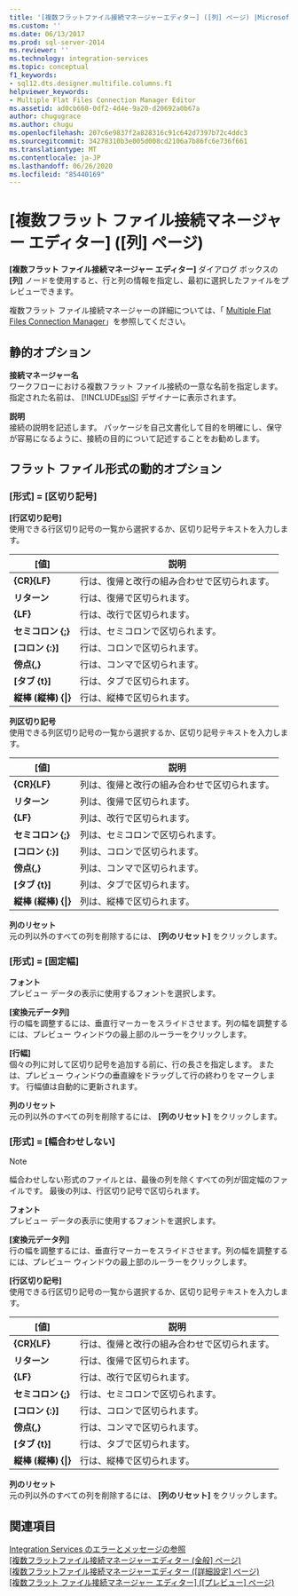 ```yaml
---
title: '[複数フラットファイル接続マネージャーエディター] ([列] ページ) |Microsoft Docs'
ms.custom: ''
ms.date: 06/13/2017
ms.prod: sql-server-2014
ms.reviewer: ''
ms.technology: integration-services
ms.topic: conceptual
f1_keywords:
- sql12.dts.designer.multifile.columns.f1
helpviewer_keywords:
- Multiple Flat Files Connection Manager Editor
ms.assetid: ad0cb668-0df2-4d4e-9a20-d20692a0b67a
author: chugugrace
ms.author: chugu
ms.openlocfilehash: 207c6e9837f2a828316c91c642d7397b72c4ddc3
ms.sourcegitcommit: 34278310b3e005d008cd2106a7b86fc6e736f661
ms.translationtype: MT
ms.contentlocale: ja-JP
ms.lasthandoff: 06/26/2020
ms.locfileid: "85440169"
---
```

# <a name="multiple-flat-files-connection-manager-editor-columns-page"></a>[複数フラット ファイル接続マネージャー エディター] ([列] ページ)
  **[複数フラット ファイル接続マネージャー エディター]** ダイアログ ボックスの **[列]** ノードを使用すると、行と列の情報を指定し、最初に選択したファイルをプレビューできます。  
  
 複数フラット ファイル接続マネージャーの詳細については、「 [Multiple Flat Files Connection Manager](connection-manager/multiple-flat-files-connection-manager.md)」を参照してください。  
  
## <a name="static-options"></a>静的オプション  
 **接続マネージャー名**  
 ワークフローにおける複数フラット ファイル接続の一意な名前を指定します。 指定された名前は、 [!INCLUDE[ssIS](../includes/ssis-md.md)] デザイナーに表示されます。  
  
 **説明**  
 接続の説明を記述します。 パッケージを自己文書化して目的を明確にし、保守が容易になるように、接続の目的について記述することをお勧めします。  
  
## <a name="flat-file-format-dynamic-options"></a>フラット ファイル形式の動的オプション  
  
### <a name="format--delimited"></a>[形式] = [区切り記号]  
 **[行区切り記号]**  
 使用できる行区切り記号の一覧から選択するか、区切り記号テキストを入力します。  
  
|[値]|説明|  
|-----------|-----------------|  
|**{CR}{LF}**|行は、復帰と改行の組み合わせで区切られます。|  
|**リターン**|行は、復帰で区切られます。|  
|**{LF}**|行は、改行で区切られます。|  
|**セミコロン {;}**|行は、セミコロンで区切られます。|  
|**[コロン {:}]**|行は、コロンで区切られます。|  
|**傍点{,}**|行は、コンマで区切られます。|  
|**[タブ {t}]**|行は、タブで区切られます。|  
|**縦棒 (縦棒) {&#124;}**|行は、縦棒で区切られます。|  
  
 **列区切り記号**  
 使用できる列区切り記号の一覧から選択するか、区切り記号テキストを入力します。  
  
|[値]|説明|  
|-----------|-----------------|  
|**{CR}{LF}**|列は、復帰と改行の組み合わせで区切られます。|  
|**リターン**|列は、復帰で区切られます。|  
|**{LF}**|列は、改行で区切られます。|  
|**セミコロン {;}**|列は、セミコロンで区切られます。|  
|**[コロン {:}]**|列は、コロンで区切られます。|  
|**傍点{,}**|列は、コンマで区切られます。|  
|**[タブ {t}]**|列は、タブで区切られます。|  
|**縦棒 (縦棒) {&#124;}**|列は、縦棒で区切られます。|  
  
 **列のリセット**  
 元の列以外のすべての列を削除するには、 **[列のリセット]** をクリックします。  
  
### <a name="format--fixed-width"></a>[形式] = [固定幅]  
 **フォント**  
 プレビュー データの表示に使用するフォントを選択します。  
  
 **[変換元データ列]**  
 行の幅を調整するには、垂直行マーカーをスライドさせます。列の幅を調整するには、プレビュー ウィンドウの最上部のルーラーをクリックします。  
  
 **[行幅]**  
 個々の列に対して区切り記号を追加する前に、行の長さを指定します。 または、プレビュー ウィンドウの垂直線をドラッグして行の終わりをマークします。 行幅値は自動的に更新されます。  
  
 **列のリセット**  
 元の列以外のすべての列を削除するには、 **[列のリセット]** をクリックします。  
  
### <a name="format--ragged-right"></a>[形式] = [幅合わせしない]  
  
> [!NOTE]  
>  幅合わせしない形式のファイルとは、最後の列を除くすべての列が固定幅のファイルです。 最後の列は、行区切り記号で区切られます。  
  
 **フォント**  
 プレビュー データの表示に使用するフォントを選択します。  
  
 **[変換元データ列]**  
 行の幅を調整するには、垂直行マーカーをスライドさせます。列の幅を調整するには、プレビュー ウィンドウの最上部のルーラーをクリックします。  
  
 **[行区切り記号]**  
 使用できる行区切り記号の一覧から選択するか、区切り記号テキストを入力します。  
  
|[値]|説明|  
|-----------|-----------------|  
|**{CR}{LF}**|行は、復帰と改行の組み合わせで区切られます。|  
|**リターン**|行は、復帰で区切られます。|  
|**{LF}**|行は、改行で区切られます。|  
|**セミコロン {;}**|行は、セミコロンで区切られます。|  
|**[コロン {:}]**|行は、コロンで区切られます。|  
|**傍点{,}**|行は、コンマで区切られます。|  
|**[タブ {t}]**|行は、タブで区切られます。|  
|**縦棒 (縦棒) {&#124;}**|行は、縦棒で区切られます。|  
  
 **列のリセット**  
 元の列以外のすべての列を削除するには、 **[列のリセット]** をクリックします。  
  
## <a name="see-also"></a>関連項目  
 [Integration Services のエラーとメッセージの参照](../../2014/integration-services/integration-services-error-and-message-reference.md)   
 [[複数フラットファイル接続マネージャーエディター &#40;全般] ページ&#41;](general-page-of-integration-services-designers-options.md)   
 [[複数フラットファイル接続マネージャーエディター &#40;[詳細設定] ページ&#41;](../../2014/integration-services/multiple-flat-files-connection-manager-editor-advanced-page.md)   
 [[複数フラット ファイル接続マネージャー エディター] &#40;[プレビュー] ページ&#41;](../../2014/integration-services/multiple-flat-files-connection-manager-editor-preview-page.md)  
  
  
